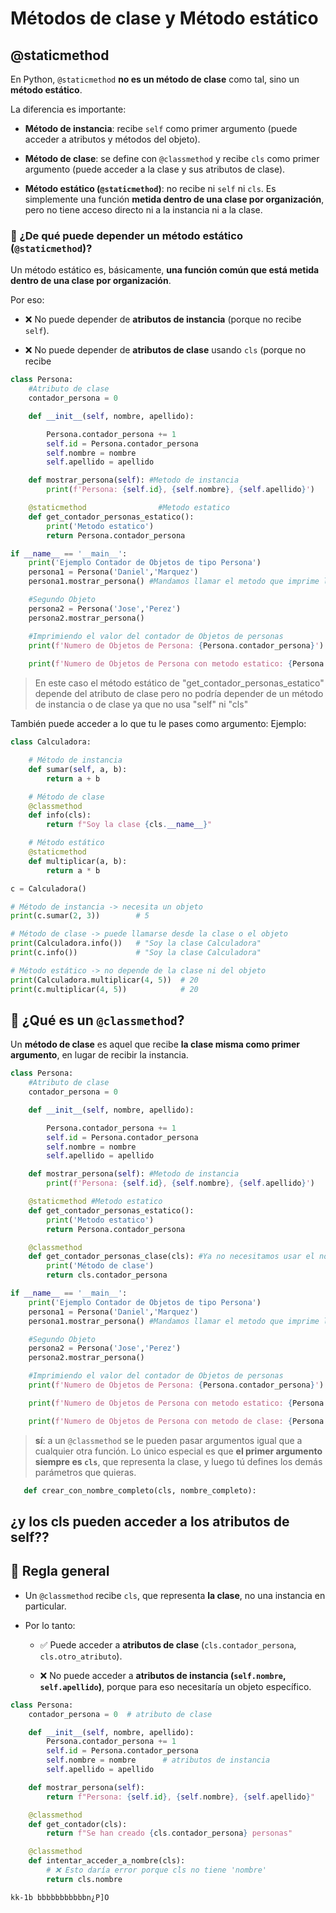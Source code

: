
# Métodos de clase y Método estático


## @staticmethod

En Python, `@staticmethod` **no es un método de clase** como tal, sino un **método estático**.

La diferencia es importante:

- **Método de instancia**: recibe `self` como primer argumento (puede acceder a atributos y métodos del objeto).
    
- **Método de clase**: se define con `@classmethod` y recibe `cls` como primer argumento (puede acceder a la clase y sus atributos de clase).
    
- **Método estático (`@staticmethod`)**: no recibe ni `self` ni `cls`. Es simplemente una función **metida dentro de una clase por organización**, pero no tiene acceso directo ni a la instancia ni a la clase.


### 📌 ¿De qué puede depender un método estático (`@staticmethod`)?

Un método estático es, básicamente, **una función común que está metida dentro de una clase por organización**.

Por eso:

- ❌ No puede depender de **atributos de instancia** (porque no recibe `self`).
    
- ❌ No puede depender de **atributos de clase** usando `cls` (porque no recibe


```python
class Persona:
    #Atributo de clase
    contador_persona = 0

    def __init__(self, nombre, apellido):

        Persona.contador_persona += 1
        self.id = Persona.contador_persona
        self.nombre = nombre
        self.apellido = apellido

    def mostrar_persona(self): #Metodo de instancia
        print(f'Persona: {self.id}, {self.nombre}, {self.apellido}')

    @staticmethod                #Metodo estatico
    def get_contador_personas_estatico():
        print('Metodo estatico')
        return Persona.contador_persona

if __name__ == '__main__':
    print('Ejemplo Contador de Objetos de tipo Persona')
    persona1 = Persona('Daniel','Marquez')
    persona1.mostrar_persona() #Mandamos llamar el metodo que imprime la informacion

    #Segundo Objeto
    persona2 = Persona('Jose','Perez')
    persona2.mostrar_persona()

    #Imprimiendo el valor del contador de Objetos de personas
    print(f'Numero de Objetos de Persona: {Persona.contador_persona}')
    
    print(f'Numero de Objetos de Persona con metodo estatico: {Persona.get_contador_personas_estatico()}')

```


> En este caso el método estático de "get_contador_personas_estatico" depende del atributo de clase pero no podría depender de un método de instancia o de clase ya que no usa "self" ni "cls"

También puede acceder a lo que tu le pases como argumento:
Ejemplo:

```python
class Calculadora:

    # Método de instancia
    def sumar(self, a, b):
        return a + b

    # Método de clase
    @classmethod
    def info(cls):
        return f"Soy la clase {cls.__name__}"

    # Método estático
    @staticmethod
    def multiplicar(a, b):
        return a * b
```

```python
c = Calculadora()

# Método de instancia -> necesita un objeto
print(c.sumar(2, 3))        # 5

# Método de clase -> puede llamarse desde la clase o el objeto
print(Calculadora.info())   # "Soy la clase Calculadora"
print(c.info())             # "Soy la clase Calculadora"

# Método estático -> no depende de la clase ni del objeto
print(Calculadora.multiplicar(4, 5))  # 20
print(c.multiplicar(4, 5))            # 20
```




## 📌 ¿Qué es un `@classmethod`?

Un **método de clase** es aquel que recibe **la clase misma como primer argumento**, en lugar de recibir la instancia.


```python
class Persona:
    #Atributo de clase
    contador_persona = 0

    def __init__(self, nombre, apellido):

        Persona.contador_persona += 1
        self.id = Persona.contador_persona
        self.nombre = nombre
        self.apellido = apellido

    def mostrar_persona(self): #Metodo de instancia
        print(f'Persona: {self.id}, {self.nombre}, {self.apellido}')

    @staticmethod #Metodo estatico
    def get_contador_personas_estatico():
        print('Metodo estatico')
        return Persona.contador_persona

    @classmethod
    def get_contador_personas_clase(cls): #Ya no necesitamos usar el nombre la clase en si mismo ya que tenemos cls
        print('Método de clase')
        return cls.contador_persona

if __name__ == '__main__':
    print('Ejemplo Contador de Objetos de tipo Persona')
    persona1 = Persona('Daniel','Marquez')
    persona1.mostrar_persona() #Mandamos llamar el metodo que imprime la informacion

    #Segundo Objeto
    persona2 = Persona('Jose','Perez')
    persona2.mostrar_persona()

    #Imprimiendo el valor del contador de Objetos de personas
    print(f'Numero de Objetos de Persona: {Persona.contador_persona}')

    print(f'Numero de Objetos de Persona con metodo estatico: {Persona.get_contador_personas_estatico()}')

    print(f'Numero de Objetos de Persona con metodo de clase: {Persona.get_contador_personas_clase()}')

```


>  **sí**: a un `@classmethod` se le pueden pasar argumentos igual que a cualquier otra función. Lo único especial es que **el primer argumento siempre es `cls`**, que representa la clase, y luego tú defines los demás parámetros que quieras.


```python
   def crear_con_nombre_completo(cls, nombre_completo):
```



## ¿y los cls pueden acceder a los atributos de self??


## 📌 Regla general

- Un `@classmethod` recibe `cls`, que representa **la clase**, no una instancia en particular.
    
- Por lo tanto:
    
    - ✅ Puede acceder a **atributos de clase** (`cls.contador_persona`, `cls.otro_atributo`).
        
    - ❌ No puede acceder a **atributos de instancia (`self.nombre`, `self.apellido`)**, porque para eso necesitaría un objeto específico.


```python
class Persona:
    contador_persona = 0  # atributo de clase

    def __init__(self, nombre, apellido):
        Persona.contador_persona += 1
        self.id = Persona.contador_persona
        self.nombre = nombre      # atributos de instancia
        self.apellido = apellido

    def mostrar_persona(self):
        return f"Persona: {self.id}, {self.nombre}, {self.apellido}"

    @classmethod
    def get_contador(cls):
        return f"Se han creado {cls.contador_persona} personas"

    @classmethod
    def intentar_acceder_a_nombre(cls):
        # ❌ Esto daría error porque cls no tiene 'nombre'
        return cls.nombre
```


    kk-1b bbbbbbbbbbbn¿P]O